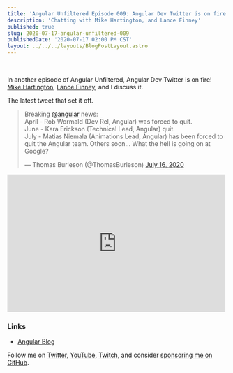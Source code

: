 ```yaml
---
title: 'Angular Unfiltered Episode 009: Angular Dev Twitter is on fire'
description: 'Chatting with Mike Hartington, and Lance Finney'
published: true
slug: 2020-07-17-angular-unfiltered-009
publishedDate: '2020-07-17 02:00 PM CST'
layout: ../../../layouts/BlogPostLayout.astro
---
```


<br/>

In another episode of Angular Unfiltered, Angular Dev Twitter is on fire! [Mike Hartington](https://twitter.com/mhartington), [Lance Finney](https://twitter.com/lmfinneycoder), and I discuss it.

The latest tweet that set it off.

<div class="flex justify-center">
  <blockquote class="twitter-tweet" data-partner="tweetdeck"><p lang="en" dir="ltr">Breaking <a href="https://twitter.com/angular?ref_src=twsrc%5Etfw">@angular</a> news: <br>April - Rob Wormald (Dev Rel, Angular) was forced to quit.<br>June - Kara Erickson (Technical Lead, Angular) quit. <br>July - Matias Niemala (Animations Lead, Angular) has been forced to quit the Angular team. Others soon... What the hell is going on at Google?</p>&mdash; Thomas Burleson (@ThomasBurleson) <a href="https://twitter.com/ThomasBurleson/status/1283902169226280960?ref_src=twsrc%5Etfw">July 16, 2020</a></blockquote>
  <script async src="https://platform.twitter.com/widgets.js" charset="utf-8"></script>
</div>

<div class="flex justify-center">
  <iframe width="500" height="315" src="https://www.youtube.com/embed/mJHy6YzZIbc" frameborder="0" allow="accelerometer; autoplay; encrypted-media; gyroscope; picture-in-picture" allowfullscreen></iframe>
</div>

### Links

- [Angular Blog](https://blog.angular.io)

Follow me on [Twitter](https://twitter.com/brandontroberts), [YouTube](https://youtube.com/brandonrobertsdev), [Twitch](https://twitch.tv/brandontroberts), and consider [sponsoring me on GitHub](https://github.com/sponsors/brandonroberts).
